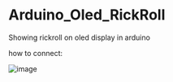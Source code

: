 # Arduino_Oled_RickRoll
Showing rickroll on oled display in arduino

how to connect:

![image](https://user-images.githubusercontent.com/105662575/209177566-79823953-0b2f-4dde-bdc6-94e35fb56ce2.png)
